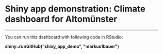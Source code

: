 # Shiny app demonstration: Climate dashboard for Altomünster

***

You can run this dashboard with following code in RStudio:

__shiny::runGitHub("shiny_app_demo", "markus1bauer")__

